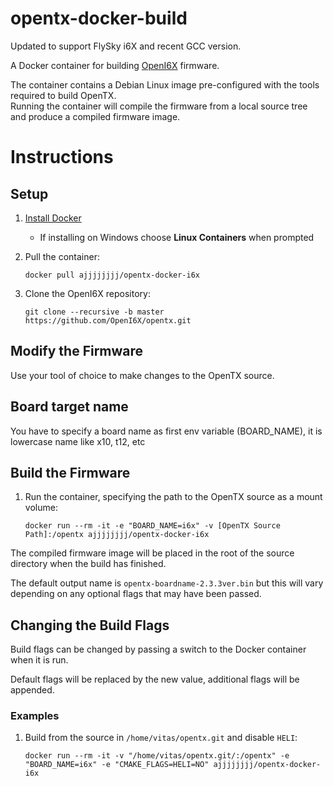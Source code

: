 # opentx-docker-build

Updated to support FlySky i6X and recent GCC version.

A Docker container for building [OpenI6X](https://github.com/Openi6x/opentx) firmware. 

The container contains a Debian Linux image pre-configured with the tools required to build OpenTX.  
Running the container will compile the firmware from a local source tree and produce a compiled firmware image.

# Instructions
## Setup
1. [Install Docker](https://docs.docker.com/install/)
   * If installing on Windows choose **Linux Containers** when prompted
   
1. Pull the container:

   `docker pull ajjjjjjjj/opentx-docker-i6x`

1. Clone the OpenI6X repository:

   `git clone --recursive -b master https://github.com/OpenI6X/opentx.git`


## Modify the Firmware
Use your tool of choice to make changes to the OpenTX source.

## Board target name
You have to specify a board name as first env variable (BOARD_NAME), it is lowercase name like x10, t12, etc
   
## Build the Firmware
1. Run the container, specifying the path to the OpenTX source as a mount volume:

   `docker run --rm -it -e "BOARD_NAME=i6x" -v [OpenTX Source Path]:/opentx ajjjjjjjj/opentx-docker-i6x`

The compiled firmware image will be placed in the root of the source directory when the build has finished.  

The default output name is `opentx-boardname-2.3.3ver.bin` but this will vary depending on any optional flags that may have been passed.

## Changing the Build Flags
Build flags can be changed by passing a switch to the Docker container when it is run.

Default flags will be replaced by the new value, additional flags will be appended.

### Examples

1. Build from the source in `/home/vitas/opentx.git` and disable `HELI`:

   `docker run --rm -it -v "/home/vitas/opentx.git/:/opentx" -e "BOARD_NAME=i6x" -e "CMAKE_FLAGS=HELI=NO" ajjjjjjjj/opentx-docker-i6x`
